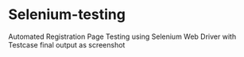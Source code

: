 # Selenium-testing

Automated Registration Page Testing using Selenium Web Driver with Testcase final output as screenshot
